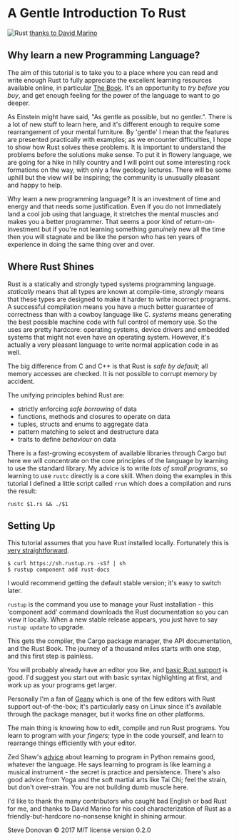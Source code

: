 # A Gentle Introduction To Rust

![Rust](PPrustS.png)
[thanks to David Marino](http://leftoversalad.com/c/015_programmingpeople/)

## Why learn a new Programming Language?

The aim of this tutorial is to take you to a place where you can read and write
enough Rust to fully appreciate the excellent learning resources available
online, in particular [The Book](https://doc.rust-lang.org/stable/book/).
It's an opportunity to _try before you buy_, and get enough feeling for the
power of the language to want to go deeper.

As Einstein might have said, "As gentle as possible, but no gentler.". There is a
lot of new stuff to learn here, and it's different enough to require some
rearrangement of your mental furniture. By 'gentle' I mean that the features are
presented practically with examples; as we encounter difficulties, I hope to
show how Rust solves these problems. It is important to understand the problems before
the solutions make sense. To put it in flowery language, we are going for a hike
in hilly country and I will point out some interesting rock formations on the way,
with only a few geology lectures. There will be some uphill but the view will be
inspiring; the community is unusually pleasant and happy to help.

Why learn a new programming language? It is an investment of time and energy
and that needs some justification. Even if you do not immediately land
a cool job using that language, it stretches the mental muscles and makes you a
better programmer. That seems a poor kind of return-on-investment but if you're
not learning something _genuinely_ new all the time then you will stagnate and be
like the person who has ten years of experience in doing the same thing over and over.

## Where Rust Shines

Rust is a statically and strongly typed systems programming language. _statically_
means that all types are known at compile-time, _strongly_ means that these types
are designed to make it harder to write incorrect programs. A successful compilation
means you have a much better guarantee of correctness than with a cowboy language
like C. _systems_ means generating the best possible machine code with full control
of memory use.  So the uses are pretty hardcore: operating systems, device drivers
and embedded systems that might not even have an operating system.  However, it's
actually a very pleasant language to write normal application code in as well.

The big difference from C and C++ is that Rust is _safe by default_; all memory accesses
are checked. It is not possible to corrupt memory by accident.

The unifying principles behind Rust are:

  - strictly enforcing _safe borrowing_ of data
  - functions, methods and closures to operate on data
  - tuples, structs and enums to aggregate data
  - pattern matching to select and destructure data
  - traits to define _behaviour_ on data

There is a fast-growing ecosystem of available libraries through Cargo
but here we will concentrate on the core principles of the language
by learning to use the standard library. My advice is to write _lots of small programs_,
so learning to use `rustc` directly is a core skill. When doing the examples in this
tutorial I defined a little script called `rrun` which does a compilation and runs
the result:

```
rustc $1.rs && ./$1
```

## Setting Up

This tutorial assumes that you have Rust installed locally. Fortunately this is
[very straightforward](https://www.rust-lang.org/en-US/downloads.html).

```
$ curl https://sh.rustup.rs -sSf | sh
$ rustup component add rust-docs
```

I would recommend getting the default stable version; it's easy to switch later.

`rustup` is the command you use to manage your Rust installation - this 'component add' command
downloads the Rust documentation so you can view it locally. When a new stable release
appears, you just have to say `rustup update` to upgrade.

This gets the compiler, the Cargo package manager, the API documentation, and the Rust Book.
The journey of a thousand miles starts with one step, and this first step is painless.

You will probably already have an editor you like, and [basic Rust support](https://areweideyet.com/)
is good. I'd suggest you start out with basic syntax highlighting at first, and
work up as your programs get larger.

Personally I'm a fan of [Geany](https://www.geany.org/Download/Releases) which is
one of the few editors with Rust support out-of-the-box; it's particularly easy
on Linux since it's available through the package manager, but it works fine on
other platforms.

The main thing is knowing how to edit, compile and run Rust programs.
You learn to program with your _fingers_; type in
the code yourself, and learn to rearrange things efficiently with your editor.

Zed Shaw's [advice](https://learnpythonthehardway.org/book/intro.html) about learning
to program in Python remains good, whatever the language. He says learning to program
is like learning a musical instrument - the secret is practice and persistence.
There's also good advice from Yoga and the soft martial arts like Tai Chi;
feel the strain, but don't over-strain. You are not building dumb muscle here.

I'd like to thank the many contributors who caught bad English or bad Rust for me,
and thanks to David Marino for his cool characterization
of Rust as a friendly-but-hardcore no-nonsense knight in shining armour.

Steve Donovan © 2017 MIT license version 0.2.0

